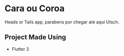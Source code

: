 # Cara ou Coroa

Heads or Tails app, parabens por chegar até aqui Utsch.

## Project Made Using

- Flutter 3

